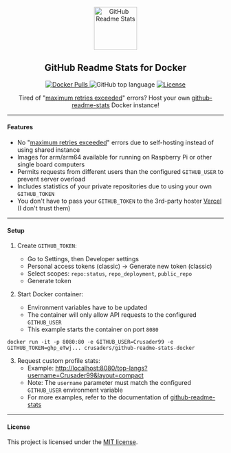<p align="center">
  <img width="100px" src="https://res.cloudinary.com/anuraghazra/image/upload/v1594908242/logo_ccswme.svg" align="center" alt="GitHub Readme Stats" />
  <h2 align="center">GitHub Readme Stats for Docker</h2>
  <p align="center">
    <a href="https://hub.docker.com/r/crusaders/github-readme-stats-docker">
      <img alt="Docker Pulls" src="https://img.shields.io/docker/pulls/crusaders/github-readme-stats-docker" />
    </a>
    <a>
      <img alt="GitHub top language" src="https://img.shields.io/github/languages/top/Crusader99/github-readme-stats-docker">
    </a>
    <a href="http://opensource.org/licenses/MIT">
      <img alt="License" src="https://img.shields.io/github/license/mdouchement/standardfile.svg" />
    </a>
  </p>
  <p align="center">Tired of "<a href="https://github.com/anuraghazra/github-readme-stats/issues/1471">maximum retries exceeded</a>" errors? Host your own <a href="https://github.com/anuraghazra/github-readme-stats">github-readme-stats</a> Docker instance!</p>
</p>

---

#### Features

- No "[maximum retries exceeded](https://github.com/anuraghazra/github-readme-stats)" errors due to self-hosting instead of using shared instance
- Images for arm/arm64 available for running on Raspberry Pi or other single board computers 
- Permits requests from different users than the configured `GITHUB_USER` to prevent server overload
- Includes statistics of your private repositories due to using your own `GITHUB_TOKEN`
- You don't have to pass your `GITHUB_TOKEN` to the 3rd-party hoster [Vercel](https://github.com/anuraghazra/github-readme-stats#on-vercel) (I don't trust them)


---

#### Setup

1. Create `GITHUB_TOKEN`:
   - Go to Settings, then Developer settings 
   - Personal access tokens (classic) &rarr; Generate new token (classic)
   - Select scopes: `repo:status`, `repo_deployment`, `public_repo`
   - Generate token

2. Start Docker container:
   - Environment variables have to be updated
   - The container will only allow API requests to the configured `GITHUB_USER`
   - This example starts the container on port `8080`
```
docker run -it -p 8080:80 -e GITHUB_USER=Crusader99 -e GITHUB_TOKEN=ghp_eTwj... crusaders/github-readme-stats-docker
```

3. Request custom profile stats:
   - Example: [http://localhost:8080/top-langs?username=Crusader99&layout=compact](http://localhost:8080/top-langs?username=Crusader99&layout=compact)
   - Note: The `username` parameter must match the configured `GITHUB_USER` environment variable
   - For more examples, refer to the documentation of [github-readme-stats](https://github-readme-stats.vercel.app/)

---

#### License

This project is licensed under the [MIT license](https://github.com/Crusader99/github-readme-stats-docker/blob/master/LICENSE).
